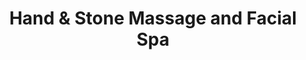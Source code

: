 ---
title: "Hand & Stone Massage and Facial Spa"
url: /saint-petersburg/hand-and-stone-massage-and-facial-spa/
shop: massage
---